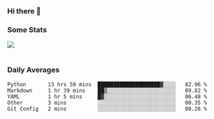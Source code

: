 ### Hi there 👋

<!--
**haruishi43/haruishi43** is a ✨ _special_ ✨ repository because its `README.md` (this file) appears on your GitHub profile.

Here are some ideas to get you started:

- 🔭 I’m currently working on ...
- 🌱 I’m currently learning ...
- 👯 I’m looking to collaborate on ...
- 🤔 I’m looking for help with ...
- 💬 Ask me about ...
- 📫 How to reach me: ...
- 😄 Pronouns: ...
- ⚡ Fun fact: ...
-->

### Some Stats
<div>
  <img align="center" src="https://github-readme-stats.vercel.app/api?username=haruishi43&count_private=true&show_icons=true" />
</div>

</br>

### Daily Averages

<!--START_SECTION:waka-->
```text
Python       13 hrs 59 mins  ████████████████████▓░░░░   82.96 % 
Markdown     1 hr 39 mins    ██▒░░░░░░░░░░░░░░░░░░░░░░   09.82 % 
YAML         1 hr 5 mins     █▓░░░░░░░░░░░░░░░░░░░░░░░   06.48 % 
Other        3 mins          ░░░░░░░░░░░░░░░░░░░░░░░░░   00.35 % 
Git Config   2 mins          ░░░░░░░░░░░░░░░░░░░░░░░░░   00.26 % 
```
<!--END_SECTION:waka-->
